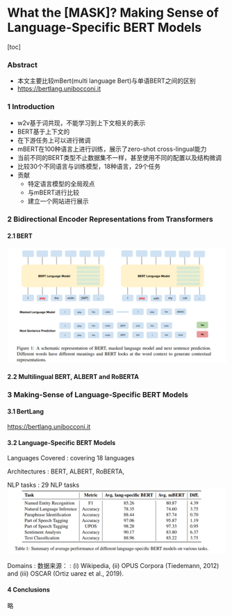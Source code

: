 # What the [MASK]? Making Sense of Language-Specific BERT Models

[toc]

### Abstract
- 本文主要比较mBert(multi language Bert)与单语BERT之间的区别
- https://bertlang.unibocconi.it

### 1 Introduction
- w2v基于词共现，不能学习到上下文相关的表示
- BERT基于上下文的
- 在下游任务上可以进行微调
- mBERT在100种语言上进行训练，展示了zero-shot cross-lingual能力
- 当前不同的BERT类型不止数据集不一样，甚至使用不同的配置以及结构微调
- 比较30个不同语言与训练模型，18种语言，29个任务
- 贡献
  - 特定语言模型的全局观点
  - 与mBERT进行比较
  - 建立一个网站进行展示

### 2 Bidirectional Encoder Representations from Transformers
#### 2.1 BERT
![](../../images/d0001/07303341102205163411.png)

#### 2.2 Multilingual BERT, ALBERT and RoBERTA

### 3 Making-Sense of Language-Specific BERT Models
#### 3.1 BertLang
https://bertlang.unibocconi.it

#### 3.2 Language-Specific BERT Models
Languages Covered
:  covering 18 languages

Architectures
: BERT, ALBERT, RoBERTA, 

NLP tasks
: 29 NLP tasks
![](../../images/d0001/07303161102205201611.png)

Domains
: 数据来源： : (i) Wikipedia, (ii) OPUS Corpora (Tiedemann, 2012) and (iii) OSCAR (Ortiz uarez et al., 2019).

#### 4 Conclusions
略
